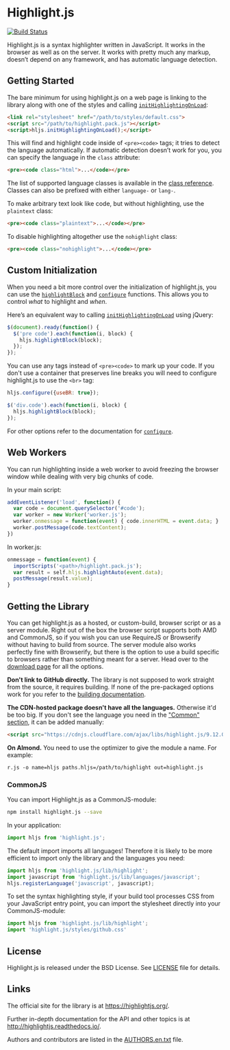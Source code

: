 # Highlight.js

[![Build Status](https://travis-ci.org/highlightjs/highlight.js.svg?branch=master)](https://travis-ci.org/highlightjs/highlight.js)

Highlight.js is a syntax highlighter written in JavaScript. It works in the browser as well as on the server. It works
with pretty much any markup, doesn’t depend on any framework, and has automatic language detection.

## Getting Started

The bare minimum for using highlight.js on a web page is linking to the library along with one of the styles and calling
[`initHighlightingOnLoad`][1]:

```html
<link rel="stylesheet" href="/path/to/styles/default.css">
<script src="/path/to/highlight.pack.js"></script>
<script>hljs.initHighlightingOnLoad();</script>
```

This will find and highlight code inside of `<pre><code>` tags; it tries to detect the language automatically. If
automatic detection doesn’t work for you, you can specify the language in the `class` attribute:

```html
<pre><code class="html">...</code></pre>
```

The list of supported language classes is available in the [class reference][2]. Classes can also be prefixed with
either `language-` or
`lang-`.

To make arbitrary text look like code, but without highlighting, use the
`plaintext` class:

```html
<pre><code class="plaintext">...</code></pre>
```

To disable highlighting altogether use the `nohighlight` class:

```html
<pre><code class="nohighlight">...</code></pre>
```

## Custom Initialization

When you need a bit more control over the initialization of highlight.js, you can use the [`highlightBlock`][3]
and [`configure`][4]
functions. This allows you to control *what* to highlight and *when*.

Here’s an equivalent way to calling [`initHighlightingOnLoad`][1] using jQuery:

```javascript
$(document).ready(function() {
  $('pre code').each(function(i, block) {
    hljs.highlightBlock(block);
  });
});
```

You can use any tags instead of `<pre><code>` to mark up your code. If you don't use a container that preserves line
breaks you will need to configure highlight.js to use the `<br>` tag:

```javascript
hljs.configure({useBR: true});

$('div.code').each(function(i, block) {
  hljs.highlightBlock(block);
});
```

For other options refer to the documentation for [`configure`][4].

## Web Workers

You can run highlighting inside a web worker to avoid freezing the browser window while dealing with very big chunks of
code.

In your main script:

```javascript
addEventListener('load', function() {
  var code = document.querySelector('#code');
  var worker = new Worker('worker.js');
  worker.onmessage = function(event) { code.innerHTML = event.data; }
  worker.postMessage(code.textContent);
})
```

In worker.js:

```javascript
onmessage = function(event) {
  importScripts('<path>/highlight.pack.js');
  var result = self.hljs.highlightAuto(event.data);
  postMessage(result.value);
}
```

## Getting the Library

You can get highlight.js as a hosted, or custom-build, browser script or as a server module. Right out of the box the
browser script supports both AMD and CommonJS, so if you wish you can use RequireJS or Browserify without having to
build from source. The server module also works perfectly fine with Browserify, but there is the option to use a build
specific to browsers rather than something meant for a server. Head over to the [download page][5] for all the options.

**Don't link to GitHub directly.** The library is not supposed to work straight from the source, it requires building.
If none of the pre-packaged options work for you refer to the [building documentation][6].

**The CDN-hosted package doesn't have all the languages.** Otherwise it'd be too big. If you don't see the language you
need in the ["Common" section][5], it can be added manually:

```html
<script src="https://cdnjs.cloudflare.com/ajax/libs/highlight.js/9.12.0/languages/go.min.js"></script>
```

**On Almond.** You need to use the optimizer to give the module a name. For example:

```
r.js -o name=hljs paths.hljs=/path/to/highlight out=highlight.js
```

### CommonJS

You can import Highlight.js as a CommonJS-module:

```bash
npm install highlight.js --save
```

In your application:

```javascript
import hljs from 'highlight.js';
```

The default import imports all languages! Therefore it is likely to be more efficient to import only the library and the
languages you need:

```javascript
import hljs from 'highlight.js/lib/highlight';
import javascript from 'highlight.js/lib/languages/javascript';
hljs.registerLanguage('javascript', javascript);
```

To set the syntax highlighting style, if your build tool processes CSS from your JavaScript entry point, you can import
the stylesheet directly into your CommonJS-module:

```javascript
import hljs from 'highlight.js/lib/highlight';
import 'highlight.js/styles/github.css'
```

## License

Highlight.js is released under the BSD License. See [LICENSE][7] file for details.

## Links

The official site for the library is at <https://highlightjs.org/>.

Further in-depth documentation for the API and other topics is at
<http://highlightjs.readthedocs.io/>.

Authors and contributors are listed in the [AUTHORS.en.txt][8] file.

[1]: http://highlightjs.readthedocs.io/en/latest/api.html#inithighlightingonload

[2]: http://highlightjs.readthedocs.io/en/latest/css-classes-reference.html

[3]: http://highlightjs.readthedocs.io/en/latest/api.html#highlightblock-block

[4]: http://highlightjs.readthedocs.io/en/latest/api.html#configure-options

[5]: https://highlightjs.org/download/

[6]: http://highlightjs.readthedocs.io/en/latest/building-testing.html

[7]: https://github.com/highlightjs/highlight.js/blob/master/LICENSE

[8]: https://github.com/highlightjs/highlight.js/blob/master/AUTHORS.en.txt
